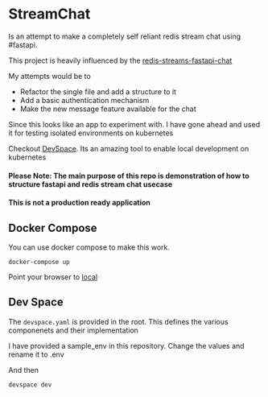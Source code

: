# StreamChat 

Is an attempt to make a completely self reliant redis stream chat using #fastapi.

This project is heavily influenced by the [redis-streams-fastapi-chat](https://github.com/leonh/redis-streams-fastapi-chat)

My attempts would be to

* Refactor the single file and add a structure to it
* Add a basic authentication mechanism
* Make the new message feature available for the chat

Since this looks like an app to experiment with. I have gone ahead and used it for testing isolated environments on kubernetes

Checkout [DevSpace](https://devspace.sh). Its an amazing tool to enable local development on kubernetes

#### Please Note: The main purpose of this repo is demonstration of how to structure fastapi and redis stream chat usecase
#### This is not a production ready application

## Docker Compose

You can use docker compose to make this work.
```
docker-compose up
```
Point your browser to [local](http://127.0.0.1/)


## Dev Space

The ```devspace.yaml``` is provided in the root.
This defines the various componenets and their implementation

I have provided a sample_env in this repository. Change the values and rename it to .env

And then

```
devspace dev
```
